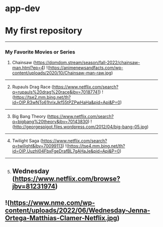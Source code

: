 # app-dev
# My first repository
---
### My Favorite Movies or Series
1. Chainsaw (https://domdom.stream/season/fall-2022/chainsaw-man.html?ep=4)
!(https://animenewsandfacts.com/wp-content/uploads/2020/10/Chainsaw-man-raw.jpg)
---

2. Rupauls Drag Race (https://www.netflix.com/search?q=rupauls%20drag%20race&jbv=70187741)
!(https://tse2.mm.bing.net/th?id=OIP.R3wNTo61hrixJkf55tPZPwHaHa&pid=Api&P=0)
---

3. Big Bang Theory (https://www.netflix.com/search?q=bigbang%20theory&jbv=70143830)
!(http://georgespigot.files.wordpress.com/2012/04/big-bang-05.jpg)
---

4. Twilight Saga (https://www.netflix.com/search?q=twilight&jbv=70099113)
!(https://tse4.mm.bing.net/th?id=OIP.UuzhI04FbxFgeDrafBL7gAHaJe&pid=Api&P=0)
---

5. ## Wednesday (https://www.netflix.com/browse?jbv=81231974)
!(https://www.nme.com/wp-content/uploads/2022/06/Wednesday-Jenna-Ortega-Matthias-Clamer-Netflix.jpg)
---
